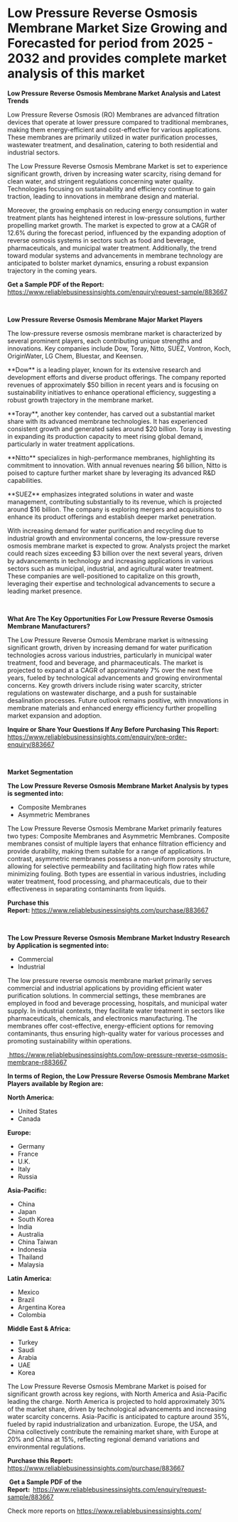 <p><h1>Low Pressure Reverse Osmosis Membrane Market Size Growing and Forecasted for period from 2025 - 2032 and provides complete market analysis of this market</h1></p><p><strong>Low Pressure Reverse Osmosis Membrane Market Analysis and Latest Trends</strong></p>
<p><p>Low Pressure Reverse Osmosis (RO) Membranes are advanced filtration devices that operate at lower pressure compared to traditional membranes, making them energy-efficient and cost-effective for various applications. These membranes are primarily utilized in water purification processes, wastewater treatment, and desalination, catering to both residential and industrial sectors. </p><p>The Low Pressure Reverse Osmosis Membrane Market is set to experience significant growth, driven by increasing water scarcity, rising demand for clean water, and stringent regulations concerning water quality. Technologies focusing on sustainability and efficiency continue to gain traction, leading to innovations in membrane design and material. </p><p>Moreover, the growing emphasis on reducing energy consumption in water treatment plants has heightened interest in low-pressure solutions, further propelling market growth. The market is expected to grow at a CAGR of 12.6% during the forecast period, influenced by the expanding adoption of reverse osmosis systems in sectors such as food and beverage, pharmaceuticals, and municipal water treatment. Additionally, the trend toward modular systems and advancements in membrane technology are anticipated to bolster market dynamics, ensuring a robust expansion trajectory in the coming years.</p></p>
<p><strong>Get a Sample PDF of the Report:&nbsp;</strong> <a href="https://www.reliablebusinessinsights.com/enquiry/request-sample/883667?utm_campaign=3385&utm_medium=2&utm_source=Github&utm_content=ia&utm_term=01042025&utm_id=low-pressure-reverse-osmosis-membrane">https://www.reliablebusinessinsights.com/enquiry/request-sample/883667</a></p>
<p>&nbsp;</p>
<p><strong>Low Pressure Reverse Osmosis Membrane Major Market Players</strong></p>
<p><p>The low-pressure reverse osmosis membrane market is characterized by several prominent players, each contributing unique strengths and innovations. Key companies include Dow, Toray, Nitto, SUEZ, Vontron, Koch, OriginWater, LG Chem, Bluestar, and Keensen. </p><p>**Dow** is a leading player, known for its extensive research and development efforts and diverse product offerings. The company reported revenues of approximately $50 billion in recent years and is focusing on sustainability initiatives to enhance operational efficiency, suggesting a robust growth trajectory in the membrane market.</p><p>**Toray**, another key contender, has carved out a substantial market share with its advanced membrane technologies. It has experienced consistent growth and generated sales around $20 billion. Toray is investing in expanding its production capacity to meet rising global demand, particularly in water treatment applications.</p><p>**Nitto** specializes in high-performance membranes, highlighting its commitment to innovation. With annual revenues nearing $6 billion, Nitto is poised to capture further market share by leveraging its advanced R&D capabilities.</p><p>**SUEZ** emphasizes integrated solutions in water and waste management, contributing substantially to its revenue, which is projected around $16 billion. The company is exploring mergers and acquisitions to enhance its product offerings and establish deeper market penetration.</p><p>With increasing demand for water purification and recycling due to industrial growth and environmental concerns, the low-pressure reverse osmosis membrane market is expected to grow. Analysts project the market could reach sizes exceeding $3 billion over the next several years, driven by advancements in technology and increasing applications in various sectors such as municipal, industrial, and agricultural water treatment. These companies are well-positioned to capitalize on this growth, leveraging their expertise and technological advancements to secure a leading market presence.</p></p>
<p>&nbsp;</p>
<p><strong>What Are The Key Opportunities For Low Pressure Reverse Osmosis Membrane Manufacturers?</strong></p>
<p><p>The Low Pressure Reverse Osmosis Membrane market is witnessing significant growth, driven by increasing demand for water purification technologies across various industries, particularly in municipal water treatment, food and beverage, and pharmaceuticals. The market is projected to expand at a CAGR of approximately 7% over the next five years, fueled by technological advancements and growing environmental concerns. Key growth drivers include rising water scarcity, stricter regulations on wastewater discharge, and a push for sustainable desalination processes. Future outlook remains positive, with innovations in membrane materials and enhanced energy efficiency further propelling market expansion and adoption.</p></p>
<p><strong>Inquire or Share Your Questions If Any Before Purchasing This Report:</strong> <a href="https://www.reliablebusinessinsights.com/enquiry/pre-order-enquiry/883667?utm_campaign=3385&utm_medium=2&utm_source=Github&utm_content=ia&utm_term=01042025&utm_id=low-pressure-reverse-osmosis-membrane">https://www.reliablebusinessinsights.com/enquiry/pre-order-enquiry/883667</a></p>
<p>&nbsp;</p>
<p><strong>Market Segmentation</strong></p>
<p><strong>The Low Pressure Reverse Osmosis Membrane Market Analysis by types is segmented into:</strong></p>
<p><ul><li>Composite Membranes</li><li>Asymmetric Membranes</li></ul></p>
<p><p>The Low Pressure Reverse Osmosis Membrane Market primarily features two types: Composite Membranes and Asymmetric Membranes. Composite membranes consist of multiple layers that enhance filtration efficiency and provide durability, making them suitable for a range of applications. In contrast, asymmetric membranes possess a non-uniform porosity structure, allowing for selective permeability and facilitating high flow rates while minimizing fouling. Both types are essential in various industries, including water treatment, food processing, and pharmaceuticals, due to their effectiveness in separating contaminants from liquids.</p></p>
<p><strong>Purchase this Report:&nbsp;</strong><a href="https://www.reliablebusinessinsights.com/purchase/883667?utm_campaign=3385&utm_medium=2&utm_source=Github&utm_content=ia&utm_term=01042025&utm_id=low-pressure-reverse-osmosis-membrane">https://www.reliablebusinessinsights.com/purchase/883667</a></p>
<p>&nbsp;</p>
<p><strong>The Low Pressure Reverse Osmosis Membrane Market Industry Research by Application is segmented into:</strong></p>
<p><ul><li>Commercial</li><li>Industrial</li></ul></p>
<p><p>The low pressure reverse osmosis membrane market primarily serves commercial and industrial applications by providing efficient water purification solutions. In commercial settings, these membranes are employed in food and beverage processing, hospitals, and municipal water supply. In industrial contexts, they facilitate water treatment in sectors like pharmaceuticals, chemicals, and electronics manufacturing. The membranes offer cost-effective, energy-efficient options for removing contaminants, thus ensuring high-quality water for various processes and promoting sustainability within operations.</p></p>
<p><a href="https://www.reliablebusinessinsights.com/low-pressure-reverse-osmosis-membrane-r883667?utm_campaign=3385&utm_medium=2&utm_source=Github&utm_content=ia&utm_term=01042025&utm_id=low-pressure-reverse-osmosis-membrane">&nbsp;https://www.reliablebusinessinsights.com/low-pressure-reverse-osmosis-membrane-r883667</a></p>
<p><strong>In terms of Region, the Low Pressure Reverse Osmosis Membrane Market Players available by Region are:</strong></p>
<p>
    <p> <strong> North America: </strong>
        <ul>
            <li>United States</li>
            <li>Canada</li>
        </ul>
        </p> 
    <p> <strong> Europe: </strong>
        <ul>
            <li>Germany</li>
            <li>France</li>
            <li>U.K.</li>
            <li>Italy</li>
            <li>Russia</li>
        </ul>
        </p> 
    <p> <strong> Asia-Pacific: </strong>
        <ul>
            <li>China</li>
            <li>Japan</li>
            <li>South Korea</li>
            <li>India</li>
            <li>Australia</li>
            <li>China Taiwan</li>
            <li>Indonesia</li>
            <li>Thailand</li>
            <li>Malaysia</li>
        </ul>
        </p> 
    <p> <strong> Latin America: </strong>
        <ul>
            <li>Mexico</li>
            <li>Brazil</li>
            <li>Argentina Korea</li>
            <li>Colombia</li>
        </ul>
        </p> 
    <p> <strong> Middle East & Africa: </strong>
        <ul>
            <li>Turkey</li>
            <li>Saudi</li>
            <li>Arabia</li>
            <li>UAE</li>
            <li>Korea</li>
        </ul>
    </p>
    </p>
<p><p>The Low Pressure Reverse Osmosis Membrane Market is poised for significant growth across key regions, with North America and Asia-Pacific leading the charge. North America is projected to hold approximately 30% of the market share, driven by technological advancements and increasing water scarcity concerns. Asia-Pacific is anticipated to capture around 35%, fueled by rapid industrialization and urbanization. Europe, the USA, and China collectively contribute the remaining market share, with Europe at 20% and China at 15%, reflecting regional demand variations and environmental regulations.</p></p>
<p><strong>Purchase this Report: </strong><a href="https://www.reliablebusinessinsights.com/purchase/883667?utm_campaign=3385&utm_medium=2&utm_source=Github&utm_content=ia&utm_term=01042025&utm_id=low-pressure-reverse-osmosis-membrane">https://www.reliablebusinessinsights.com/purchase/883667</a></p>
<p>&nbsp;<strong>Get a Sample PDF of the Report:&nbsp;&nbsp;</strong><a href="https://www.reliablebusinessinsights.com/enquiry/request-sample/883667?utm_campaign=3385&utm_medium=2&utm_source=Github&utm_content=ia&utm_term=01042025&utm_id=low-pressure-reverse-osmosis-membrane">https://www.reliablebusinessinsights.com/enquiry/request-sample/883667</a></p>
<p><strong></strong></p>
<p>Check more reports on <a href="https://www.reliablebusinessinsights.com/?utm_campaign=3385&utm_medium=2&utm_source=Github&utm_content=ia&utm_term=01042025&utm_id=low-pressure-reverse-osmosis-membrane">https://www.reliablebusinessinsights.com/</a></p>